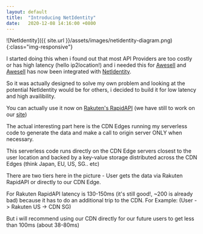 ```yaml
---
layout: default
title:  "Introducing NetIdentity"
date:   2020-12-08 14:16:00 +0800
---
```


![NetIdentity]({{ site.url }}/assets/images/netidentity-diagram.png){:class="img-responsive"}

I started doing this when i found out that most API Providers are too costly or has high latency (hello ip2location!) and i needed this for [Awesell](https://awesell.com) and [Awesell](https://awesell.com) has now been integrated with [NetIdentity](https://netidentity.io). 

So it was actually designed to solve my own problem and looking at the potential NetIdentity would be for others, i decided to build it for low latency and high availibility.

You can actually use it now on [Rakuten's RapidAPI](https://english.api.rakuten.net/netidentity-netidentity-default/api/netidentity1/endpoints)  (we have still to work on our [site](https://netidentity.io))

The actual interesting part here is the CDN Edges running my serverless code to generate the data and make a call to origin server ONLY when necessary.

This serverless code runs directly on the CDN Edge servers closest to the user location and backed by a key-value storage distributed across the CDN Edges (think Japan, EU, US, SG.. etc)

There are two tiers here in the picture - User gets the data via Rakuten RapidAPI or directly to our CDN Edge.

For Rakuten RapidAPI latency is 130-150ms (it's still good!, ~200 is already bad) because it has to do an additional trip to the CDN. For Example: (User -> Rakuten US -> CDN SG)

But i will recommend using our CDN directly for our future users to get less than 100ms (about 38-80ms)
